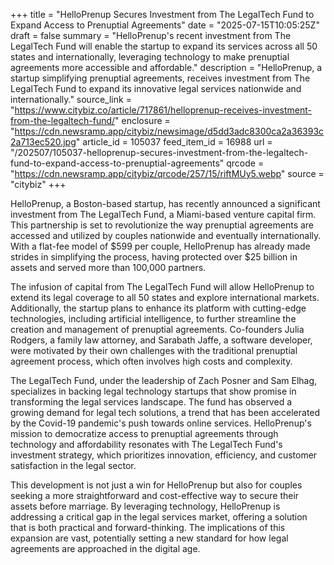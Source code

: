 +++
title = "HelloPrenup Secures Investment from The LegalTech Fund to Expand Access to Prenuptial Agreements"
date = "2025-07-15T10:05:25Z"
draft = false
summary = "HelloPrenup's recent investment from The LegalTech Fund will enable the startup to expand its services across all 50 states and internationally, leveraging technology to make prenuptial agreements more accessible and affordable."
description = "HelloPrenup, a startup simplifying prenuptial agreements, receives investment from The LegalTech Fund to expand its innovative legal services nationwide and internationally."
source_link = "https://www.citybiz.co/article/717861/helloprenup-receives-investment-from-the-legaltech-fund/"
enclosure = "https://cdn.newsramp.app/citybiz/newsimage/d5dd3adc8300ca2a36393c2a713ec520.jpg"
article_id = 105037
feed_item_id = 16988
url = "/202507/105037-helloprenup-secures-investment-from-the-legaltech-fund-to-expand-access-to-prenuptial-agreements"
qrcode = "https://cdn.newsramp.app/citybiz/qrcode/257/15/riftMUy5.webp"
source = "citybiz"
+++

<p>HelloPrenup, a Boston-based startup, has recently announced a significant investment from The LegalTech Fund, a Miami-based venture capital firm. This partnership is set to revolutionize the way prenuptial agreements are accessed and utilized by couples nationwide and eventually internationally. With a flat-fee model of $599 per couple, HelloPrenup has already made strides in simplifying the process, having protected over $25 billion in assets and served more than 100,000 partners.</p><p>The infusion of capital from The LegalTech Fund will allow HelloPrenup to extend its legal coverage to all 50 states and explore international markets. Additionally, the startup plans to enhance its platform with cutting-edge technologies, including artificial intelligence, to further streamline the creation and management of prenuptial agreements. Co-founders Julia Rodgers, a family law attorney, and Sarabath Jaffe, a software developer, were motivated by their own challenges with the traditional prenuptial agreement process, which often involves high costs and complexity.</p><p>The LegalTech Fund, under the leadership of Zach Posner and Sam Elhag, specializes in backing legal technology startups that show promise in transforming the legal services landscape. The fund has observed a growing demand for legal tech solutions, a trend that has been accelerated by the Covid-19 pandemic's push towards online services. HelloPrenup's mission to democratize access to prenuptial agreements through technology and affordability resonates with The LegalTech Fund's investment strategy, which prioritizes innovation, efficiency, and customer satisfaction in the legal sector.</p><p>This development is not just a win for HelloPrenup but also for couples seeking a more straightforward and cost-effective way to secure their assets before marriage. By leveraging technology, HelloPrenup is addressing a critical gap in the legal services market, offering a solution that is both practical and forward-thinking. The implications of this expansion are vast, potentially setting a new standard for how legal agreements are approached in the digital age.</p>